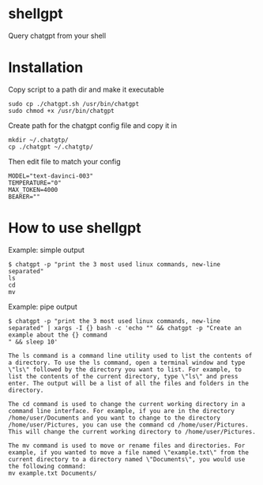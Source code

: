 # shellgpt
Query chatgpt from your shell

# Installation

Copy script to a path dir and make it executable

```
sudo cp ./chatgpt.sh /usr/bin/chatgpt
sudo chmod +x /usr/bin/chatgpt
```

Create path for the chatgpt config file and copy it in

```
mkdir ~/.chatgtp/
cp ./chatgpt ~/.chatgtp/
```

Then edit file to match your config

```
MODEL="text-davinci-003"
TEMPERATURE="0"
MAX_TOKEN=4000
BEARER=""
```

# How to use shellgpt

Example: simple output
```
$ chatgpt -p "print the 3 most used linux commands, new-line separated"
ls
cd
mv
```

Example: pipe output
```
$ chatgpt -p "print the 3 most used linux commands, new-line separated" | xargs -I {} bash -c 'echo "" && chatgpt -p "Create an example about the {} command
" && sleep 10'

The ls command is a command line utility used to list the contents of a directory. To use the ls command, open a terminal window and type \"ls\" followed by the directory you want to list. For example, to list the contents of the current directory, type \"ls\" and press enter. The output will be a list of all the files and folders in the directory.

The cd command is used to change the current working directory in a command line interface. For example, if you are in the directory /home/user/Documents and you want to change to the directory /home/user/Pictures, you can use the command cd /home/user/Pictures. This will change the current working directory to /home/user/Pictures.

The mv command is used to move or rename files and directories. For example, if you wanted to move a file named \"example.txt\" from the current directory to a directory named \"Documents\", you would use the following command:
mv example.txt Documents/
```
